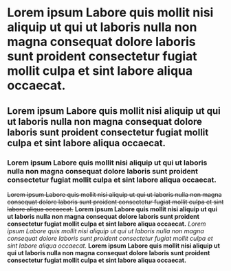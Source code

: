 # Lorem ipsum Labore quis mollit nisi aliquip ut qui ut laboris nulla non magna consequat dolore laboris sunt proident consectetur fugiat mollit culpa et sint labore aliqua occaecat. 
## Lorem ipsum Labore quis mollit nisi aliquip ut qui ut laboris nulla non magna consequat dolore laboris sunt proident consectetur fugiat mollit culpa et sint labore aliqua occaecat. 
### Lorem ipsum Labore quis mollit nisi aliquip ut qui ut laboris nulla non magna consequat dolore laboris sunt proident consectetur fugiat mollit culpa et sint labore aliqua occaecat. 
~~Lorem ipsum Labore quis mollit nisi aliquip ut qui ut laboris nulla non magna consequat dolore laboris sunt proident consectetur fugiat mollit culpa et sint labore aliqua occaecat.~~
**Lorem ipsum Labore quis mollit nisi aliquip ut qui ut laboris nulla non magna consequat dolore laboris sunt proident consectetur fugiat mollit culpa et sint labore aliqua occaecat.**
_Lorem ipsum Labore quis mollit nisi aliquip ut qui ut laboris nulla non magna consequat dolore laboris sunt proident consectetur fugiat mollit culpa et sint labore aliqua occaecat._
__Lorem ipsum Labore quis mollit nisi aliquip ut qui ut laboris nulla non magna consequat dolore laboris sunt proident consectetur fugiat mollit culpa et sint labore aliqua occaecat.__
